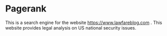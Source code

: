 # Pagerank
This is a search engine for the website https://www.lawfareblog.com . This website provides legal analysis on US national security issues.

